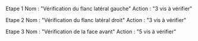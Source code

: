 Etape 1
Nom : "Vérification du flanc latéral gauche"
Action : "3 vis à vérifier"

Etape 2
Nom : "Vérification du flanc latéral droit"
Action : "3 vis à vérifier"

Etape 3
Nom : "Vérification de la face avant"
Action : "5 vis à vérifier"
